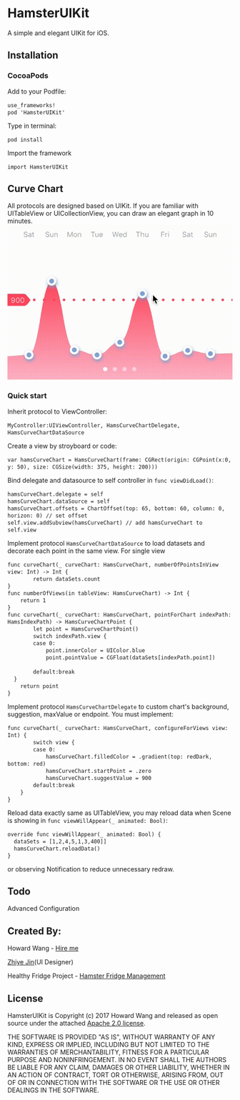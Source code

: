 # HamsterUIKit
A simple and elegant UIKit for iOS.

## Installation
### CocoaPods
Add to your Podfile:
```
use_frameworks!
pod 'HamsterUIKit'
```
Type in terminal:
```
pod install
 ```

Import the framework
```
import HamsterUIKit
```


## Curve Chart
All protocols are designed based on UIKit. If you are familiar with UITableView or UICollectionView, you can draw an elegant graph in 10 minutes.
![ScreenShot](Img/CurveChart.gif)

### Quick start

Inherit protocol to ViewController:
```
MyController:UIViewController, HamsCurveChartDelegate, HamsCurveChartDataSource
```

Create a view by stroyboard or code:
```
var hamsCurveChart = HamsCurveChart(frame: CGRect(origin: CGPoint(x:0, y: 50), size: CGSize(width: 375, height: 200)))
```

Bind delegate and datasource to self controller in ```func viewDidLoad()```:

```
hamsCurveChart.delegate = self
hamsCurveChart.dataSource = self
hamsCurveChart.offsets = ChartOffset(top: 65, bottom: 60, column: 0, horizon: 0) // set offset
self.view.addSubview(hamsCurveChart) // add hamsCurveChart to self.view
```

Implement protocol ```HamsCurveChartDataSource``` to load datasets and decorate each point in the same view.
For single view
```
func curveChart(_ curveChart: HamsCurveChart, numberOfPointsInView view: Int) -> Int {
		return dataSets.count
}
func numberOfViews(in tableView: HamsCurveChart) -> Int {
	return 1
}
func curveChart(_ curveChart: HamsCurveChart, pointForChart indexPath: HamsIndexPath) -> HamsCurveChartPoint {
		let point = HamsCurveChartPoint()
		switch indexPath.view {
		case 0:
			point.innerColor = UIColor.blue
			point.pointValue = CGFloat(dataSets[indexPath.point])

		default:break
  }
	return point
}
```

Implement protocol ```HamsCurveChartDelegate``` to custom chart's background, suggestion, maxValue or endpoint.
You must implement:
```
func curveChart(_ curveChart: HamsCurveChart, configureForViews view: Int) {
		switch view {
		case 0:
			hamsCurveChart.filledColor = .gradient(top: redDark, bottom: red)
			hamsCurveChart.startPoint = .zero
			hamsCurveChart.suggestValue = 900
		default:break
	}
}
```

Reload data exactly same as UITableView, you may reload data when Scene is showing in ```func viewWillAppear(_ animated: Bool)```:
```
override func viewWillAppear(_ animated: Bool) {
  dataSets = [1,2,4,5,1,3,400]]
  hamsCurveChart.reloadData()
}
```
or observing Notification to reduce unnecessary redraw.


## Todo
Advanced Configuration

## Created By:
Howard Wang - [Hire me](https://www.linkedin.com/in/jiongzhi-wang-a32483132/)

[Zhiye Jin](http://www.zhiye-jin.com)(UI Designer)

Healthy Fridge Project - [Hamster Fridge Management](https://itunes.apple.com/us/app/hamster-fridge-management/id1227220933?mt=8)

## License
HamsterUIKit is Copyright (c) 2017 Howard Wang and released as open source under the attached [Apache 2.0 license](https://github.com/ChromieIsDangerous/HamsterUIKit/blob/master/LICENSE).

THE SOFTWARE IS PROVIDED "AS IS", WITHOUT WARRANTY OF ANY KIND, EXPRESS OR IMPLIED, INCLUDING BUT NOT LIMITED TO THE WARRANTIES OF MERCHANTABILITY, FITNESS FOR A PARTICULAR PURPOSE AND NONINFRINGEMENT. IN NO EVENT SHALL THE AUTHORS BE LIABLE FOR ANY CLAIM, DAMAGES OR OTHER LIABILITY, WHETHER IN AN ACTION OF CONTRACT, TORT OR OTHERWISE, ARISING FROM, OUT OF OR IN CONNECTION WITH THE SOFTWARE OR THE USE OR OTHER DEALINGS IN THE SOFTWARE.
